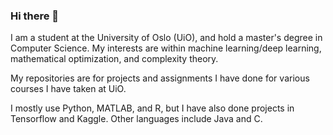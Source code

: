 ### Hi there 👋

I am a student at the University of Oslo (UiO), and hold a master's degree in Computer Science.
My interests are within machine learning/deep learning, mathematical optimization, and complexity theory.

My repositories are for projects and assignments I have done for various courses I have taken at UiO.

I mostly use Python, MATLAB, and R, but I have also done projects in Tensorflow and Kaggle.
Other languages include Java and C. 

<!--
**martinekbh/martinekbh** is a ✨ _special_ ✨ repository because its `README.md` (this file) appears on your GitHub profile.

Here are some ideas to get you started:

- 🔭 I’m currently working on ...
- 🌱 I’m currently learning ...
- 👯 I’m looking to collaborate on ...
- 🤔 I’m looking for help with ...
- 💬 Ask me about ...
- 📫 How to reach me: ...
- 😄 Pronouns: ...
- ⚡ Fun fact: ...
-->
